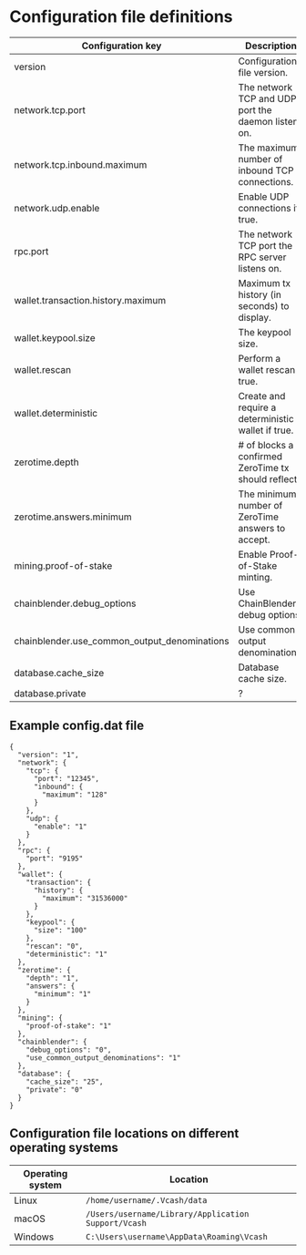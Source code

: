 # Configuration file definitions
Configuration key                            | Description
-------------------------------------------- | ---------------------------------
version                                      | Configuration file version.
network.tcp.port                             | The network TCP and UDP port the daemon listens on.
network.tcp.inbound.maximum                  | The maximum number of inbound TCP connections.
network.udp.enable                           | Enable UDP connections if true.
rpc.port                                     | The network TCP port the RPC server listens on.
wallet.transaction.history.maximum           | Maximum tx history (in seconds) to display.
wallet.keypool.size                          | The keypool size.
wallet.rescan                                | Perform a wallet rescan if true.
wallet.deterministic                         | Create and require a deterministic wallet if true.
zerotime.depth                               | # of blocks a confirmed ZeroTime tx should reflect.
zerotime.answers.minimum                     | The minimum number of ZeroTime answers to accept.
mining.proof-of-stake                        | Enable Proof-of-Stake minting.
chainblender.debug_options                   | Use ChainBlender debug options.
chainblender.use_common_output_denominations | Use common output denominations.
database.cache_size                          | Database cache size.
database.private                             | ?

## Example config.dat file
```
{
  "version": "1",
  "network": {
    "tcp": {
      "port": "12345",
      "inbound": {
        "maximum": "128"
      }
    },
    "udp": {
      "enable": "1"
    }
  },
  "rpc": {
    "port": "9195"
  },
  "wallet": {
    "transaction": {
      "history": {
        "maximum": "31536000"
      }
    },
    "keypool": {
      "size": "100"
    },
    "rescan": "0",
    "deterministic": "1"
  },
  "zerotime": {
    "depth": "1",
    "answers": {
      "minimum": "1"
    }
  },
  "mining": {
    "proof-of-stake": "1"
  },
  "chainblender": {
    "debug_options": "0",
    "use_common_output_denominations": "1"
  },
  "database": {
    "cache_size": "25",
    "private": "0"
  }
}
```

## Configuration file locations on different operating systems
Operating system | Location
---------------- | -------------------------------------------------------------
Linux            | `/home/username/.Vcash/data`
macOS            | `/Users/username/Library/Application Support/Vcash`
Windows          | `C:\Users\username\AppData\Roaming\Vcash`
